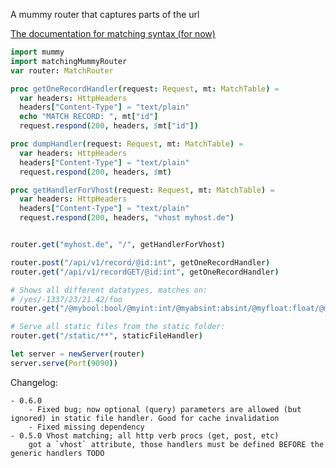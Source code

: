 A mummy router that captures parts of the url 


[The documentation for matching syntax (for now)](https://github.com/enthus1ast/nimUrlMatcher/blob/2ca5a8286b35280a1c1ba127a09de8d719d9499f/src/urlMatcher.nim#L48)


```Nim
import mummy
import matchingMummyRouter
var router: MatchRouter

proc getOneRecordHandler(request: Request, mt: MatchTable) =
  var headers: HttpHeaders
  headers["Content-Type"] = "text/plain"
  echo "MATCH RECORD: ", mt["id"]
  request.respond(200, headers, $mt["id"])

proc dumpHandler(request: Request, mt: MatchTable) =
  var headers: HttpHeaders
  headers["Content-Type"] = "text/plain"
  request.respond(200, headers, $mt)

proc getHandlerForVhost(request: Request, mt: MatchTable) =
  var headers: HttpHeaders
  headers["Content-Type"] = "text/plain"
  request.respond(200, headers, "vhost myhost.de")


router.get("myhost.de", "/", getHandlerForVhost)

router.post("/api/v1/record/@id:int", getOneRecordHandler)
router.get("/api/v1/recordGET/@id:int", getOneRecordHandler)

# Shows all different datatypes, matches on:
# /yes/-1337/23/21.42/foo
router.get("/@mybool:bool/@myint:int/@myabsint:absint/@myfloat:float/@mystring:string", dumpHandler)

# Serve all static files from the static folder:
router.get("/static/**", staticFileHandler)

let server = newServer(router)
server.serve(Port(9090))

```

Changelog:

    - 0.6.0 
        - Fixed bug; now optional (query) parameters are allowed (but ignored) in static file handler. Good for cache invalidation
        - Fixed missing dependency
    - 0.5.0 Vhost matching; all http verb procs (get, post, etc)
        got a `vhost` attribute, those handlers must be defined BEFORE the generic handlers TODO
